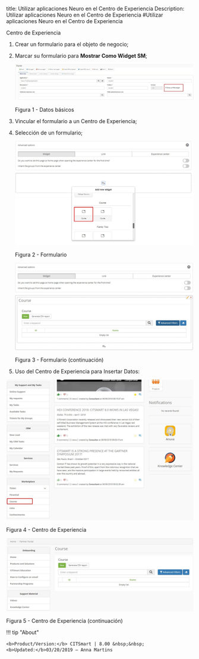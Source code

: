 title: Utilizar aplicaciones Neuro en el Centro de Experiencia
Description: Utilizar aplicaciones Neuro en el Centro de Experiencia
#Utilizar aplicaciones Neuro en el Centro de Experiencia

Centro de Experiencia

1.  Crear un formulario para el objeto de negocio;

2.  Marcar su formulario para **Mostrar Como Widget SM**;

    ![basic](images/neuro-sm-5.jpg)

    Figura 1 - Datos básicos

3.  Vincular el formulario a un Centro de Experiencia;

4.  Selección de un formulario;

    ![basic](images/neuro-sm-7.png)

    Figura 2 - Formulario

    ![basic](images/neuro-sm-8.png)

    Figura 3 - Formulario (continuación)

5.  Uso del Centro de Experiencia para Insertar Datos:

![basic](images/neuro-sm-9.png)

Figura 4 - Centro de Experiencia


![basic](images/neuro-sm-10.png)

Figura 5 - Centro de Experiencia (continuación)



!!! tip "About"

    <b>Product/Version:</b> CITSmart | 8.00 &nbsp;&nbsp;
    <b>Updated:</b>03/20/2019 – Anna Martins
